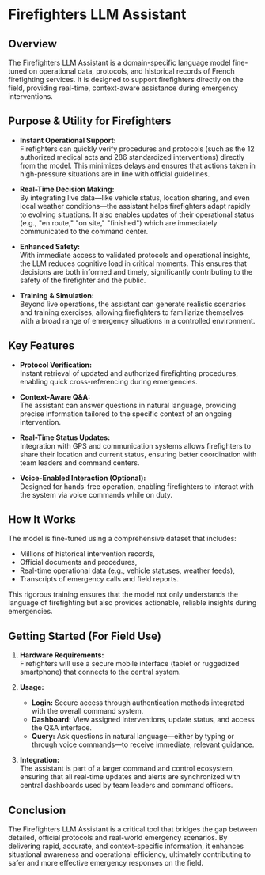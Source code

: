 # Firefighters LLM Assistant

## Overview

The Firefighters LLM Assistant is a domain-specific language model fine-tuned on operational data, protocols, and historical records of French firefighting services. It is designed to support firefighters directly on the field, providing real-time, context-aware assistance during emergency interventions.

## Purpose & Utility for Firefighters

- **Instant Operational Support:**  
  Firefighters can quickly verify procedures and protocols (such as the 12 authorized medical acts and 286 standardized interventions) directly from the model. This minimizes delays and ensures that actions taken in high-pressure situations are in line with official guidelines.

- **Real-Time Decision Making:**  
  By integrating live data—like vehicle status, location sharing, and even local weather conditions—the assistant helps firefighters adapt rapidly to evolving situations. It also enables updates of their operational status (e.g., "en route," "on site," "finished") which are immediately communicated to the command center.

- **Enhanced Safety:**  
  With immediate access to validated protocols and operational insights, the LLM reduces cognitive load in critical moments. This ensures that decisions are both informed and timely, significantly contributing to the safety of the firefighter and the public.

- **Training & Simulation:**  
  Beyond live operations, the assistant can generate realistic scenarios and training exercises, allowing firefighters to familiarize themselves with a broad range of emergency situations in a controlled environment.

## Key Features

- **Protocol Verification:**  
  Instant retrieval of updated and authorized firefighting procedures, enabling quick cross-referencing during emergencies.

- **Context-Aware Q&A:**  
  The assistant can answer questions in natural language, providing precise information tailored to the specific context of an ongoing intervention.

- **Real-Time Status Updates:**  
  Integration with GPS and communication systems allows firefighters to share their location and current status, ensuring better coordination with team leaders and command centers.

- **Voice-Enabled Interaction (Optional):**  
  Designed for hands-free operation, enabling firefighters to interact with the system via voice commands while on duty.

## How It Works

The model is fine-tuned using a comprehensive dataset that includes:
- Millions of historical intervention records,
- Official documents and procedures,
- Real-time operational data (e.g., vehicle statuses, weather feeds),
- Transcripts of emergency calls and field reports.

This rigorous training ensures that the model not only understands the language of firefighting but also provides actionable, reliable insights during emergencies.

## Getting Started (For Field Use)

1. **Hardware Requirements:**  
   Firefighters will use a secure mobile interface (tablet or ruggedized smartphone) that connects to the central system.

2. **Usage:**  
   - **Login:** Secure access through authentication methods integrated with the overall command system.
   - **Dashboard:** View assigned interventions, update status, and access the Q&A interface.
   - **Query:** Ask questions in natural language—either by typing or through voice commands—to receive immediate, relevant guidance.

3. **Integration:**  
   The assistant is part of a larger command and control ecosystem, ensuring that all real-time updates and alerts are synchronized with central dashboards used by team leaders and command officers.

## Conclusion

The Firefighters LLM Assistant is a critical tool that bridges the gap between detailed, official protocols and real-world emergency scenarios. By delivering rapid, accurate, and context-specific information, it enhances situational awareness and operational efficiency, ultimately contributing to safer and more effective emergency responses on the field.

